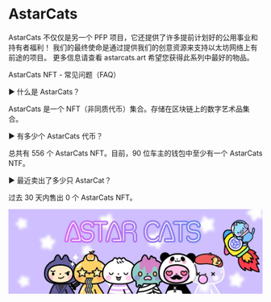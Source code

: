 # AstarCats

AstarCats 不仅仅是另一个 PFP 项目，它还提供了许多提前计划好的公用事业和持有者福利！
我们的最终使命是通过提供我们的创意资源来支持以太坊网络上有前途的项目。 更多信息请查看 astarcats.art 希望您获得此系列中最好的物品。

AstarCats NFT - 常见问题（FAQ）

▶ 什么是 AstarCats？

AstarCats 是一个 NFT（非同质代币）集合。存储在区块链上的数字艺术品集合。

▶ 有多少个 AstarCats 代币？

总共有 556 个 AstarCats NFT。目前，90 位车主的钱包中至少有一个 AstarCats NTF。

▶ 最近卖出了多少只 AstarCat？

过去 30 天内售出 0 个 AstarCats NFT。

![unnamed](unnamed.jpg)



